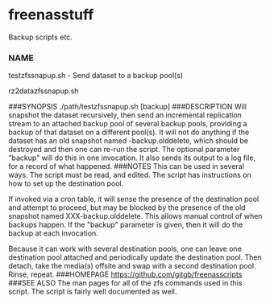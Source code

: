 freenasstuff
============

Backup scripts etc.

### NAME
testzfssnapup.sh - Send dataset to a backup pool(s)

rz2datazfssnapup.sh

###SYNOPSIS
 ./path/testzfssnapup.sh [backup]
###DESCRIPTION
Will snapshot the dataset recursively, then send an incremental replication stream to an attached backup pool of several backup pools, providing a backup of that dataset on a different pool(s). It will not do anything if the dataset has an old snapshot named   -backup.olddelete, which should be destroyed and then one can re-run the script. The optional parameter "backup" will do this in one invocation. It also sends its output to a log file, for a record of what happened.
###NOTES
This can be used in several ways. The script must be read, and edited. The script has instructions on how to set up the destination pool.

If invoked via a cron table, it will sense the presence of the destination pool and attempt to proceed, but may be blocked by the presence of the old snapshot named XXX-backup.olddelete. This allows manual control of when backups happen. If the "backup" parameter is given, then it will do the backup at each invocation.

Because it can work with several destination pools, one can leave one destination pool attached and periodically update the destination pool. Then detach, take the media(s) offsite and swap with a second destination pool. Rinse, repeat.
###HOMEPAGE
https://github.com/gitgb/freenasscripts
###SEE ALSO
The man pages for all of the zfs commands used in this script.
The script is fairly well documented as well.
